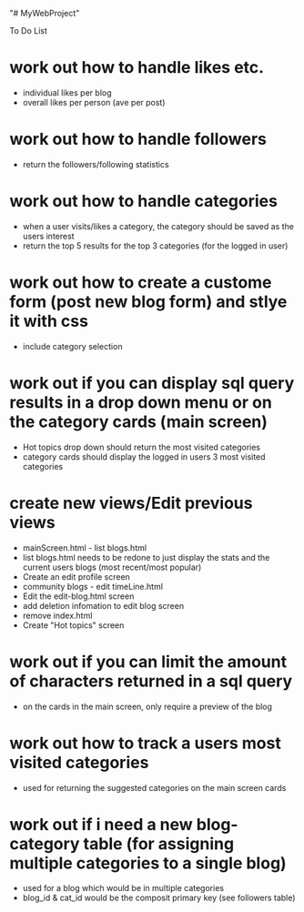 "# MyWebProject" 


To Do List 

# work out how to handle likes etc.
- individual likes per blog
- overall likes per person (ave per post)

# work out how to handle followers
- return the followers/following statistics

# work out how to handle categories
- when a user visits/likes a category, the category should be saved as the users interest 
- return the top 5 results for the top 3 categories (for the logged in user)

# work out how to create a custome form (post new blog form) and stlye it with css
- include category selection

# work out if you can display sql query results in a drop down menu or on the category cards (main screen)
- Hot topics drop down should return the most visited categories
- category cards should display the logged in users 3 most visited categories

# create new views/Edit previous views
- mainScreen.html - list blogs.html
- list blogs.html needs to be redone to just display the stats and the current users blogs (most recent/most popular)
- Create an edit profile screen
- community blogs - edit timeLine.html
- Edit the edit-blog.html screen 
- add deletion infomation to edit blog screen 
- remove index.html
- Create "Hot topics" screen

# work out if you can limit the amount of characters returned in a sql query
- on the cards in the main screen, only require a preview of the blog 

# work out how to track a users most visited categories
- used for returning the suggested categories on the main screen cards

# work out if i need a new blog-category table (for assigning multiple categories to a single blog)
- used for a blog which would be in multiple categories
- blog_id & cat_id would be the composit primary key (see followers table)